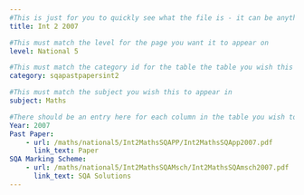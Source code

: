 ```yaml
---
#This is just for you to quickly see what the file is - it can be anything you want
title: Int 2 2007

#This must match the level for the page you want it to appear on
level: National 5

#This must match the category id for the table the table you wish this to appear in
category: sqapastpapersint2

#This must match the subject you wish this to appear in
subject: Maths

#There should be an entry here for each column in the table you wish to populate:
Year: 2007
Past Paper:
    - url: /maths/national5/Int2MathsSQAPP/Int2MathsSQApp2007.pdf
      link_text: Paper
SQA Marking Scheme:
    - url: /maths/national5/Int2MathsSQAMsch/Int2MathsSQAmsch2007.pdf
      link_text: SQA Solutions
---
```


